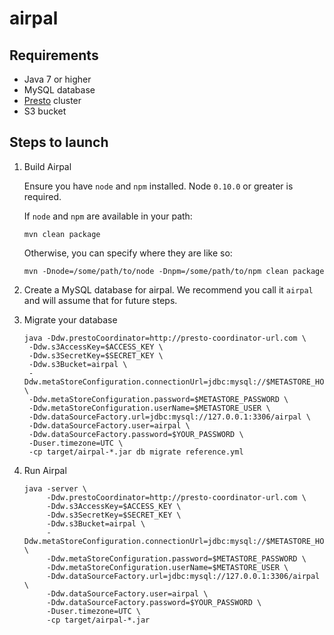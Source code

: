 # airpal

## Requirements

* Java 7 or higher
* MySQL database
* [Presto](http://prestodb.io) cluster
* S3 bucket

## Steps to launch

1. Build Airpal

    Ensure you have `node` and `npm` installed. Node `0.10.0` or greater is
    required.

    If `node` and `npm` are available in your path:

    ```
    mvn clean package
    ```

    Otherwise, you can specify where they are like so:

    ```
    mvn -Dnode=/some/path/to/node -Dnpm=/some/path/to/npm clean package
    ```
2. Create a MySQL database for airpal. We recommend you call it `airpal` and will assume that for future steps.

3. Migrate your database

    ```
    java -Ddw.prestoCoordinator=http://presto-coordinator-url.com \
     -Ddw.s3AccessKey=$ACCESS_KEY \
     -Ddw.s3SecretKey=$SECRET_KEY \
     -Ddw.s3Bucket=airpal \
     -Ddw.metaStoreConfiguration.connectionUrl=jdbc:mysql://$METASTORE_HOST:3306/metastore \
     -Ddw.metaStoreConfiguration.password=$METASTORE_PASSWORD \
     -Ddw.metaStoreConfiguration.userName=$METASTORE_USER \
     -Ddw.dataSourceFactory.url=jdbc:mysql://127.0.0.1:3306/airpal \
     -Ddw.dataSourceFactory.user=airpal \
     -Ddw.dataSourceFactory.password=$YOUR_PASSWORD \
     -Duser.timezone=UTC \
     -cp target/airpal-*.jar db migrate reference.yml
    ```

4. Run Airpal

    ```
    java -server \
         -Ddw.prestoCoordinator=http://presto-coordinator-url.com \
         -Ddw.s3AccessKey=$ACCESS_KEY \
         -Ddw.s3SecretKey=$SECRET_KEY \
         -Ddw.s3Bucket=airpal \
         -Ddw.metaStoreConfiguration.connectionUrl=jdbc:mysql://$METASTORE_HOST:3306/metastore \
         -Ddw.metaStoreConfiguration.password=$METASTORE_PASSWORD \
         -Ddw.metaStoreConfiguration.userName=$METASTORE_USER \
         -Ddw.dataSourceFactory.url=jdbc:mysql://127.0.0.1:3306/airpal \
         -Ddw.dataSourceFactory.user=airpal \
         -Ddw.dataSourceFactory.password=$YOUR_PASSWORD \
         -Duser.timezone=UTC \
         -cp target/airpal-*.jar
    ```
